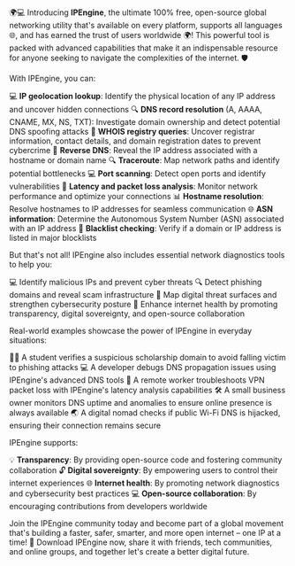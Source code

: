 🌍💻 Introducing **IPEngine**, the ultimate 100% free, open-source global networking utility that's available on every platform, supports all languages 🌐, and has earned the trust of users worldwide 🌍! This powerful tool is packed with advanced capabilities that make it an indispensable resource for anyone seeking to navigate the complexities of the internet. 🛡️

With IPEngine, you can:

💻 **IP geolocation lookup**: Identify the physical location of any IP address and uncover hidden connections
🔍 **DNS record resolution** (A, AAAA, CNAME, MX, NS, TXT): Investigate domain ownership and detect potential DNS spoofing attacks
📡 **WHOIS registry queries**: Uncover registrar information, contact details, and domain registration dates to prevent cybercrime
🚀 **Reverse DNS**: Reveal the IP address associated with a hostname or domain name
🔍 **Traceroute**: Map network paths and identify potential bottlenecks
💻 **Port scanning**: Detect open ports and identify vulnerabilities
📡 **Latency and packet loss analysis**: Monitor network performance and optimize your connections
📊 **Hostname resolution**: Resolve hostnames to IP addresses for seamless communication
🌐 **ASN information**: Determine the Autonomous System Number (ASN) associated with an IP address
🚨 **Blacklist checking**: Verify if a domain or IP address is listed in major blocklists

But that's not all! IPEngine also includes essential network diagnostics tools to help you:

💻 Identify malicious IPs and prevent cyber threats
🔍 Detect phishing domains and reveal scam infrastructure
📡 Map digital threat surfaces and strengthen cybersecurity posture
🚀 Enhance internet health by promoting transparency, digital sovereignty, and open-source collaboration

Real-world examples showcase the power of IPEngine in everyday situations:

👨‍🎓 A student verifies a suspicious scholarship domain to avoid falling victim to phishing attacks
💻 A developer debugs DNS propagation issues using IPEngine's advanced DNS tools
🤝 A remote worker troubleshoots VPN packet loss with IPEngine's latency analysis capabilities
🛠️ A small business owner monitors DNS uptime and anomalies to ensure online presence is always available
🌏 A digital nomad checks if public Wi-Fi DNS is hijacked, ensuring their connection remains secure

IPEngine supports:

💡 **Transparency**: By providing open-source code and fostering community collaboration
🔓 **Digital sovereignty**: By empowering users to control their internet experiences
🌐 **Internet health**: By promoting network diagnostics and cybersecurity best practices
💻 **Open-source collaboration**: By encouraging contributions from developers worldwide

Join the IPEngine community today and become part of a global movement that's building a faster, safer, smarter, and more open internet – one IP at a time! 🚀 Download IPEngine now, share it with friends, tech communities, and online groups, and together let's create a better digital future.